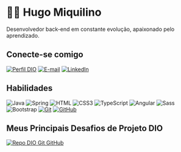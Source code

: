 # 👋🏻 Hugo Miquilino

Desenvolvedor back-end em constante evolução, apaixonado pelo aprendizado.

## Conecte-se comigo

[![Perfil DIO](https://img.shields.io/badge/-Meu%20Perfil%20na%20DIO-30A3DC?style=for-the-badge)](https://www.dio.me/users/hugomiquilino) [![E-mail](https://img.shields.io/badge/-Email-000?style=for-the-badge&logo=microsoft-outlook&logoColor=E94D5F)](mailto:hugomiquilino@gmail.com) [![LinkedIn](https://img.shields.io/badge/-LinkedIn-000?style=for-the-badge&logo=linkedin&logoColor=30A3DC)](https://linkedin.com/in/hugomiquilino)

## Habilidades

![Java](https://img.shields.io/badge/java-%23000.svg?style=for-the-badge&logo=openjdk&logoColor=ED8B00)
![Spring](https://img.shields.io/badge/Spring-000?style=for-the-badge&logo=spring&logoColor=6DB33F)
![HTML](https://img.shields.io/badge/HTML-000?style=for-the-badge&logo=html5&logoColor=30A3DC)
![CSS3](https://img.shields.io/badge/CSS3-000?style=for-the-badge&logo=css3&logoColor=E94D5F)
![TypeScript](https://img.shields.io/badge/TypeScript-000?style=for-the-badge&logo=typescript&logoColor=007ACC)
![Angular](https://img.shields.io/badge/Angular-000?style=for-the-badge&logo=angular&logoColor=DD0031)
![Sass](https://img.shields.io/badge/SASS-000?style=for-the-badge&logo=sass&logoColor=CD6799)
![Bootstrap](https://img.shields.io/badge/bootstrap-000?style=for-the-badge&logo=bootstrap&logoColor=553C7B)
[![Git](https://img.shields.io/badge/Git-000?style=for-the-badge&logo=git&logoColor=E94D5F)](https://git-scm.com/doc)
[![GitHub](https://img.shields.io/badge/GitHub-000?style=for-the-badge&logo=github&logoColor=30A3DC)](https://docs.github.com/)


## Meus Principais Desafios de Projeto DIO

[![Repo DIO Git GitHub](https://github-readme-stats.vercel.app/api/pin/?username=hugoMiquilino&repo=dio-lab-open-source&bg_color=000&border_color=30A3DC&show_icons=true&icon_color=30A3DC&title_color=E94D5F&text_color=FFF)](https://github.com/hugomiquilino/dio-lab-open-source)
